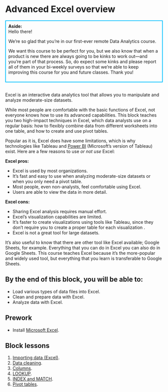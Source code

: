 # Advanced Excel overview

<div class='bg-info' style='padding:8px;border-style:solid;border-width:2px;border-color:#00BFFF'>
<strong>Aside:</strong><br>
Hello there! 

We’re so glad that you’re in our first-ever remote Data Analytics course. 

We want this course to be perfect for you, but we also know that when a product is new there are always going to be kinks to work out—and you’re part of that process. So, do expect some kinks and please report all of them in your bi-weekly surveys so that we’re able to keep improving this course for you and future classes. Thank you! 
</div>

<br>

Excel is an interactive data analytics tool that allows you to manipulate and analyze moderate-size datasets. 

While most people are comfortable with the basic functions of Excel, not everyone knows how to use its advanced capabilities. This block teaches you two high-impact techniques in Excel, which data analysts use on a regular basis: how to flexibly combine data from different worksheets into one table, and how to create and use pivot tables. 

Popular as it is, Excel does have some limitations, which is why technologies like Tableau and [Power BI](https://powerbi.microsoft.com/en-us/get-started/?&OCID=AID719832_SEM_bHb24t0B&lnkd=Google_PowerBI_Brand&gclid=EAIaIQobChMI9MyU9rqd3gIVCdNkCh0utwIsEAAYASAAEgJk-_D_BwE) (Microsoft’s version of Tableau) exist. Here are a few reasons to use *or not use* Excel: 

**Excel pros:**
* Excel is used by most organizations.
* It’s fast and easy to use when analyzing moderate-size datasets or when you only need a pivot table.
* Most people, even non-analysts, feel comfortable using Excel.
* Users are able to view the data in more detail.

**Excel cons:** 
* Sharing Excel analysis requires manual effort.
* Excel’s visualization capabilities are limited.
* It’s faster to create visualizations using tools like Tableau, since they don’t require you to create a proper table for each visualization .
* Excel is not a great tool for large datasets.

It’s also useful to know that there are other tool like Excel available; Google Sheets, for example. Everything that you can do in Excel you can also do in Google Sheets. This course teaches Excel because it’s the more-popular and widely used tool, but everything that you learn is transferable to Google Sheets.

## By the end of this block, you will be able to:
* Load various types of data files into Excel.
* Clean and prepare data with Excel.
* Analyze data with Excel.

## Prework
* Install [Microsoft Excel](https://products.office.com/en-us/excel). 

## Block lessons
1. [Importing data (Excel)](../excel-lessons/data-importing.md).
2. [Data cleaning](../excel-lessons/data-cleaning.md).
3. [Columns](../excel-lessons/columns.md).
4. [LOOKUP](../excel-lessons/lookups.md).
5. [INDEX and MATCH](../excel-lessons/index-match.md).
6. [Pivot tables](../excel-lessons/pivot-tables.md).

